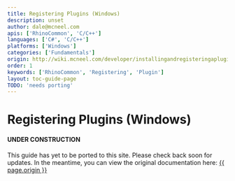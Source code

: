 ```yaml
---
title: Registering Plugins (Windows)
description: unset
author: dale@mcneel.com
apis: ['RhinoCommon', 'C/C++']
languages: ['C#', 'C/C++']
platforms: ['Windows']
categories: ['Fundamentals']
origin: http://wiki.mcneel.com/developer/installingandregisteringaplugin
order: 1
keywords: ['RhinoCommon', 'Registering', 'Plugin']
layout: toc-guide-page
TODO: 'needs porting'
---
```


# Registering Plugins (Windows)

<div class="bs-callout bs-callout-danger">
  <h4>UNDER CONSTRUCTION</h4>
  <p>This guide has yet to be ported to this site.  Please check back soon for updates.  
  In the meantime, you can view the original documentation here:
  <a href="{{ page.origin }}">{{ page.origin }}</a></p>
</div>
